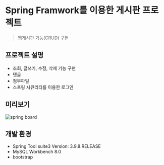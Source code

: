 # Spring Framwork를 이용한 게시판 프로젝트

> 웹게시판 기능(CRUD) 구현  
  
  
  
## 프로젝트 설명  
- 조회, 글쓰기, 수정, 삭제 기능 구현
- 댓글
- 첨부파일
- 스프링 시큐리티를 이용한 로그인  
  
  
  
  
  
## 미리보기


![spring board](https://user-images.githubusercontent.com/41934914/64140608-f4fd1900-ce3f-11e9-8c3b-9ba5a61e8c07.gif)

  
  



## 개발 환경

- Spring Tool suite3 Version: 3.9.8.RELEASE
- MySQL Workbench 8.0
- bootstrap



